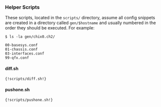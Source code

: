 
### Helper Scripts

These scripts, located in the `scripts/` directory, assume all config snippets are created in a directory called `gen/$hostname` and usually numbered in the order they should be executed. For example:

```
$ ls -la gen/chix0.ch2/

00-basesys.conf
01-chassis.conf
03-interfaces.conf
99-qfx.conf
```

#### diff.sh

```sh
{!scripts/diff.sh!}
```

#### pushone.sh

```sh
{!scripts/pushone.sh!}
```
